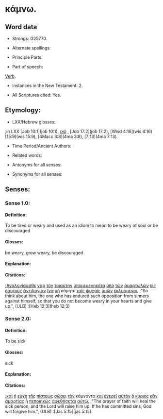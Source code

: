 # κάμνω.

<!-- Status: S2=Needs2ndReview -->
<!-- Lexica used for edits: BDAG, FFM, LN, BN, A-S -->

## Word data

* Strongs: G25770.


* Alternate spellings:

* Principle Parts: 

* Part of speech: 

[Verb](http://ugg.readthedocs.io/en/latest/verb.html).

* Instances in the New Testament: 2.

* All Scriptures cited: Yes.

## Etymology: 

* LXX/Hebrew glosses: 

;in LXX [Job 10:1](job 10:1), [קוּט](//en-uhal/H6962) , [Job 17:2](job 17:2), [Wisd 4:16](wis 4:16) [15:9](wis 15:9), [4Macc 3:8](4ma 3:8), [7:13](4ma 7:13).

* Time Period/Ancient Authors: 

* Related words: 

* Antonyms for all senses:

* Synonyms for all senses: 

## Senses:

### Sense 1.0:

#### Definition: 

To be tired or weary and used as an idiom to mean to be weary of soul or be discouraged

#### Glosses:

be weary, grow weary, be discouraged 

#### Explanation:

#### Citations:

;[Ἀναλογίσασθε](../G03570/01.md) [γὰρ](../G10630/01.md) [τὸν](../G35880/01.md) [τοιαύτην](../G51080/01.md) [ὑπομεμενηκότα](../G52780/01.md) [ὑπὸ](../G52590/01.md) [τῶν](../G35880/01.md) [ἁμαρτωλῶν](../G02680/01.md) [εἰς](../G15190/01.md) [ἑαυτοὺς](../G14380/01.md) [ἀντιλογίαν](../G04850/01.md) [ἵνα](../G24430/01.md) [μὴ](../G33610/01.md) κάμητε [ταῖς](../G35880/01.md) [ψυχαῖς](../G55900/01.md) [ὑμῶν](../G47710/01.md) [ἐκλυόμενοι](../G15900/01.md), 
;"So think about him, the one who has endured such opposition from sinners against himself, so that you do not become weary in your hearts and give up.",  (ULB)
:[Heb 12:3](heb 12:3)



### Sense 2.0:

#### Definition: 

To be sick

#### Glosses:

sick

#### Explanation:

#### Citations:

;[καὶ](../G25320/01.md) [ἡ](../G35880/01.md) [εὐχὴ](../G21710/01.md) [τῆς](../G35880/01.md) [πίστεως](../G41020/01.md) [σώσει](../G49820/01.md) [τὸν](../G35880/01.md) κάμνοντα [καὶ](../G25320/01.md) [ἐγερεῖ](../G14530/01.md) [αὐτὸν](../G08460/01.md) [ὁ](../G35880/01.md) [κύριος](../G29620/01.md) [κἂν](../G25790/01.md) [ἁμαρτίας](../G02660/01.md) [ᾖ](../G99999/01.md) [πεποιηκώς](../G41600/01.md) [ἀφεθήσεται](../G08630/01.md) [αὐτῷ](../G08460/01.md), 
;"The prayer of faith will heal the sick person, and the Lord will raise him up. If he has committed sins, God will forgive him.",  (ULB)
:[Jas 5:15](jas 5:15).
